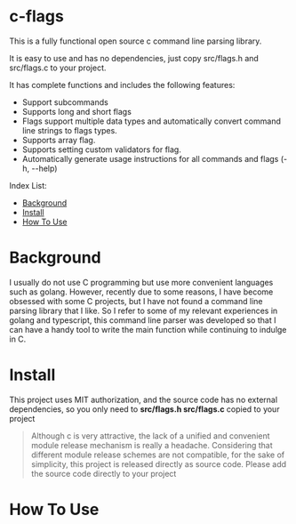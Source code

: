 # c-flags

This is a fully functional open source c command line parsing library. 

It is easy to use and has no dependencies, just copy src/flags.h and src/flags.c to your project.

It has complete functions and includes the following features:

* Support subcommands
* Supports long and short flags
* Flags support multiple data types and automatically convert command line strings to flags types.
* Supports array flag.
* Supports setting custom validators for flag.
* Automatically generate usage instructions for all commands and flags (-h, --help)

Index List:
  * [Background](#Background)
  * [Install](#Install)
  * [How To Use](#HowToUse)

# Background

I usually do not use C programming but use more convenient languages ​​​​such as golang. However, recently due to some reasons, I have become obsessed with some C projects, but I have not found a command line parsing library that I like. So I refer to some of my relevant experiences in golang and typescript, this command line parser was developed so that I can have a handy tool to write the main function while continuing to indulge in C.

# Install

This project uses MIT authorization, and the source code has no external dependencies, so you only need to
**src/flags.h src/flags.c** copied to your project

> Although c is very attractive, the lack of a unified and convenient module release mechanism is really a headache. Considering that different module release schemes are not compatible, for the sake of simplicity, this project is released directly as source code. Please add the source code directly to your project

# How To Use